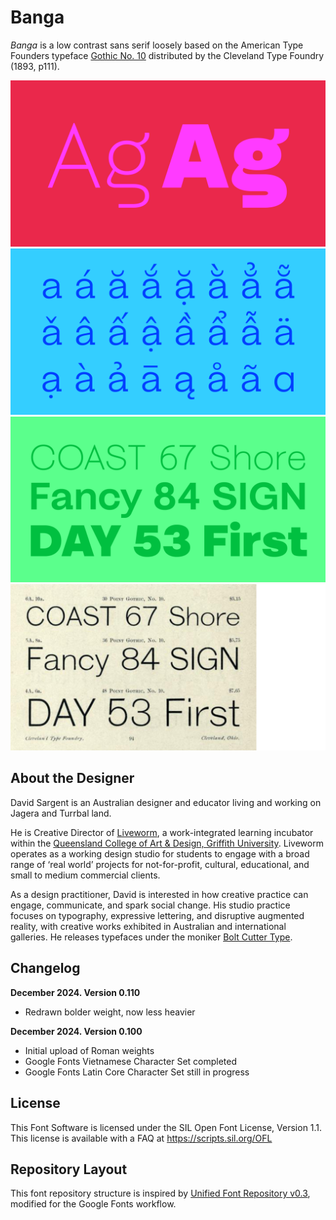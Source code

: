 # Banga

_Banga_ is a low contrast sans serif loosely based on the American Type Founders typeface [Gothic No. 10](https://archive.org/details/ATF1893ClevelandSpecimen/mode/2up) distributed by the Cleveland Type Foundry (1893, p111).


![Sample Image](documentation/BangaGitHubSampleImage-1.png)
![Sample Image](documentation/BangaGitHubSampleImage-4.png)
![Sample Image](documentation/BangaGitHubSampleImage-2.png)
![Sample Image](documentation/BangaGitHubSampleImage-3.png)


## About the Designer

David Sargent is an Australian designer and educator living and working on Jagera and Turrbal land. 

He is Creative Director of [Liveworm](https://liveworm.com.au), a work-integrated learning incubator within the [Queensland College of Art & Design, Griffith University](https://www.griffith.edu.au/arts-education-law/queensland-college-art-design). Liveworm operates as a working design studio for students to engage with a broad range of ‘real world’ projects for not-for-profit, cultural, educational, and small to medium commercial clients. 

As a design practitioner, David is interested in how creative practice can engage, communicate, and spark social change. His studio practice focuses on typography, expressive lettering, and disruptive augmented reality, with creative works exhibited in Australian and international galleries. He releases typefaces under the moniker [Bolt Cutter Type](https://boltcuttertype.com).

## Changelog

**December 2024. Version 0.110**
* Redrawn bolder weight, now less heavier

**December 2024. Version 0.100**
* Initial upload of Roman weights
* Google Fonts Vietnamese Character Set completed
* Google Fonts Latin Core Character Set still in progress

## License

This Font Software is licensed under the SIL Open Font License, Version 1.1.
This license is available with a FAQ at
https://scripts.sil.org/OFL

## Repository Layout

This font repository structure is inspired by [Unified Font Repository v0.3](https://github.com/unified-font-repository/Unified-Font-Repository), modified for the Google Fonts workflow.
